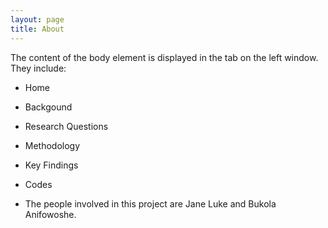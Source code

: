 ```yaml
---
layout: page
title: About
---
```


The content of the body element is displayed in the tab on the left window. They include:

- Home
- Backgound
- Research Questions
- Methodology
- Key Findings
- Codes

- The people involved in this project are Jane Luke and Bukola Anifowoshe.
